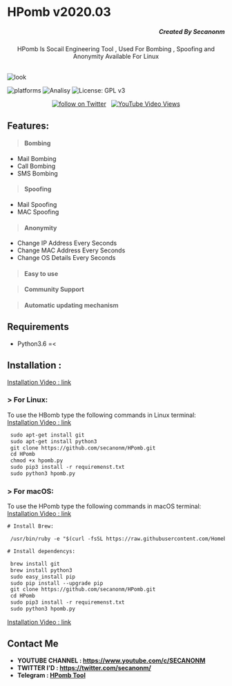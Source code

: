# HPomb v2020.03

<H5 class="" align="right">
  Created By Secanonm
</H5>
<p align="center">HPomb Is Socail Engineering Tool , Used For Bombing , Spoofing and Anonymity Available For Linux</p><br>
<img src="https://secanonm.in/hpomb/assets/img/hpomb/hpomb.jpg" alt="look">

![platforms](https://img.shields.io/badge/Platforms-Linux%20%7C%20MacOS-orange)
![Analisy](https://img.shields.io/badge/Version-2020.03%20Upcoming%20Version-success)
![License: GPL v3](https://img.shields.io/badge/License%202.0-Apache-blue.svg)
<br>

<center>
<a href="https://twitter.com/secanonm"><img src="https://img.shields.io/twitter/follow/secanonm?style=social&logo=twitter"
            alt="follow on Twitter"></a> &nbsp
<a href="https://youtu.be/5M0Br55bcUY" target="_blank">
<img alt="YouTube Video Views" src="https://img.shields.io/youtube/views/5M0Br55bcUY?style=social">
</a>
</center>


## Features:

> #### Bombing
- Mail Bombing
- Call Bombing
- SMS Bombing
> #### Spoofing
- Mail Spoofing
- MAC Spoofing
> #### Anonymity 
- Change IP Address Every Seconds
- Change MAC Address Every Seconds
- Change OS Details Every Seconds
> #### Easy to use 

> #### Community Support 

> #### Automatic updating mechanism


## Requirements
* Python3.6 =<

## Installation :
<lite-youtube videoid="5M0Br55bcUY" params="controls=0&start=10&end=30&modestbranding=2&rel=0&enablejsapi=1"></lite-youtube>
<a href="https://youtu.be/5M0Br55bcUY" > Installation Video  : link</a>

### > For Linux:

To use the HBomb type the following commands in Linux terminal:
<a href="https://youtu.be/5M0Br55bcUY" > Installation Video  : link </a>

```diff
 sudo apt-get install git
 sudo apt-get install python3
 git clone https://github.com/secanonm/HPomb.git
 cd HPomb
 chmod +x hpomb.py
 sudo pip3 install -r requiremenst.txt 
 sudo python3 hpomb.py
```

### > For macOS:

To use the HPomb type the following commands in macOS terminal:
<a href="https://youtu.be/5M0Br55bcUY" > Installation Video  : link </a>

```diff
# Install Brew: 

 /usr/bin/ruby -e "$(curl -fsSL https://raw.githubusercontent.com/Homebrew/install/master/install)"

# Install dependencys:

 brew install git
 brew install python3
 sudo easy_install pip
 sudo pip install --upgrade pip
 git clone https://github.com/secanonm/HPomb.git
 cd HPomb
 sudo pip3 install -r requiremenst.txt 
 sudo python3 hpomb.py
```

<a href="https://youtu.be/5M0Br55bcUY" > Installation Video  : link </a>

## Contact Me
* <b>YOUTUBE CHANNEL : https://www.youtube.com/c/SECANONM</b>
* <b>TWITTER I'D : https://twitter.com/secanonm/ </b>
* <b>Telegram : <a href="https://t.me/hpombtool" >HPomb Tool</b><a/>

